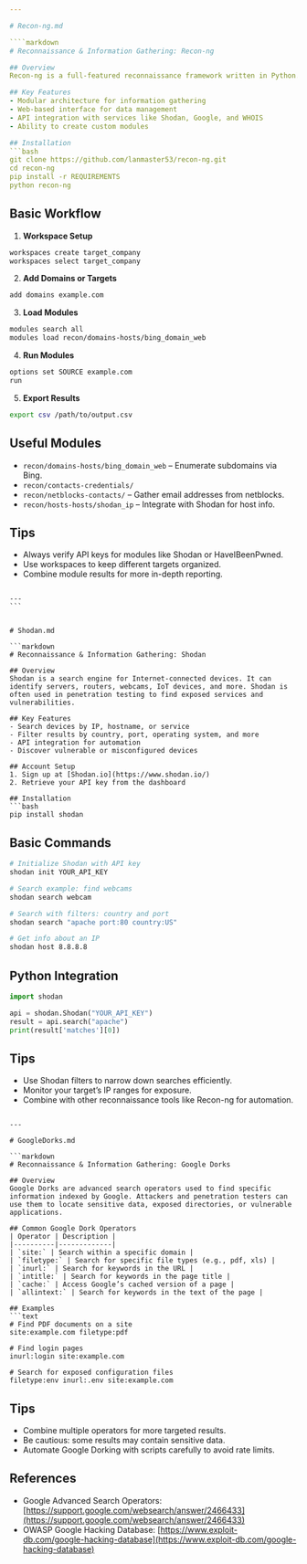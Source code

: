 ```yaml
---

# Recon-ng.md

````markdown
# Reconnaissance & Information Gathering: Recon-ng

## Overview
Recon-ng is a full-featured reconnaissance framework written in Python. It allows penetration testers to automate the gathering of information about targets in a structured manner. Its modular design makes it easy to extend and integrate with other tools.

## Key Features
- Modular architecture for information gathering
- Web-based interface for data management
- API integration with services like Shodan, Google, and WHOIS
- Ability to create custom modules

## Installation
```bash
git clone https://github.com/lanmaster53/recon-ng.git
cd recon-ng
pip install -r REQUIREMENTS
python recon-ng
````

## Basic Workflow

1. **Workspace Setup**

```bash
workspaces create target_company
workspaces select target_company
```

2. **Add Domains or Targets**

```bash
add domains example.com
```

3. **Load Modules**

```bash
modules search all
modules load recon/domains-hosts/bing_domain_web
```

4. **Run Modules**

```bash
options set SOURCE example.com
run
```

5. **Export Results**

```bash
export csv /path/to/output.csv
```

## Useful Modules

- `recon/domains-hosts/bing_domain_web` – Enumerate subdomains via Bing.
- `recon/contacts-credentials/`
- `recon/netblocks-contacts/` – Gather email addresses from netblocks.
- `recon/hosts-hosts/shodan_ip` – Integrate with Shodan for host info.

## Tips

- Always verify API keys for modules like Shodan or HaveIBeenPwned.
- Use workspaces to keep different targets organized.
- Combine module results for more in-depth reporting.

````

---
```


# Shodan.md

```markdown
# Reconnaissance & Information Gathering: Shodan

## Overview
Shodan is a search engine for Internet-connected devices. It can identify servers, routers, webcams, IoT devices, and more. Shodan is often used in penetration testing to find exposed services and vulnerabilities.

## Key Features
- Search devices by IP, hostname, or service
- Filter results by country, port, operating system, and more
- API integration for automation
- Discover vulnerable or misconfigured devices

## Account Setup
1. Sign up at [Shodan.io](https://www.shodan.io/)
2. Retrieve your API key from the dashboard

## Installation
```bash
pip install shodan
````

## Basic Commands

```bash
# Initialize Shodan with API key
shodan init YOUR_API_KEY

# Search example: find webcams
shodan search webcam

# Search with filters: country and port
shodan search "apache port:80 country:US"

# Get info about an IP
shodan host 8.8.8.8
```

## Python Integration

```python
import shodan

api = shodan.Shodan("YOUR_API_KEY")
result = api.search("apache")
print(result['matches'][0])
```

## Tips

- Use Shodan filters to narrow down searches efficiently.
- Monitor your target’s IP ranges for exposure.
- Combine with other reconnaissance tools like Recon-ng for automation.

````

---

# GoogleDorks.md

```markdown
# Reconnaissance & Information Gathering: Google Dorks

## Overview
Google Dorks are advanced search operators used to find specific information indexed by Google. Attackers and penetration testers can use them to locate sensitive data, exposed directories, or vulnerable applications.

## Common Google Dork Operators
| Operator | Description |
|----------|-------------|
| `site:` | Search within a specific domain |
| `filetype:` | Search for specific file types (e.g., pdf, xls) |
| `inurl:` | Search for keywords in the URL |
| `intitle:` | Search for keywords in the page title |
| `cache:` | Access Google’s cached version of a page |
| `allintext:` | Search for keywords in the text of the page |

## Examples
```text
# Find PDF documents on a site
site:example.com filetype:pdf

# Find login pages
inurl:login site:example.com

# Search for exposed configuration files
filetype:env inurl:.env site:example.com
````

## Tips

- Combine multiple operators for more targeted results.
- Be cautious: some results may contain sensitive data.
- Automate Google Dorking with scripts carefully to avoid rate limits.

## References

- Google Advanced Search Operators: [https://support.google.com/websearch/answer/2466433](https://support.google.com/websearch/answer/2466433)
- OWASP Google Hacking Database: [https://www.exploit-db.com/google-hacking-database](https://www.exploit-db.com/google-hacking-database)

```
```
